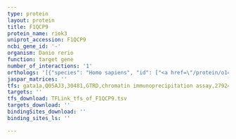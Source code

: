 ```yaml
---
type: protein
layout: protein
title: F1QCP9
protein_name: riok3
uniprot_accession: F1QCP9
ncbi_gene_id: '-'
organism: Danio rerio
function: target gene
number_of_interactions: '1'
orthologs: '[{"species": "Homo sapiens", "id": ["<a href=\"/protein/o14730\">O14730</a>"]}, {"species": "Mus musculus", "id": ["<a href=\"/protein/q9dbu3\">Q9DBU3</a>"]}, {"species": "Rattus norvegicus", "id": ["D3ZND9"]}, {"species": "Drosophila melanogaster", "id": ["<a href=\"/protein/q9vr42\">Q9VR42</a>"]}, {"species": "Caenorhabditis elegans", "id": ["<a href=\"/protein/p34649\">P34649</a>"]}]'
jaspar_matrices: ''
tfs: gata1a,Q05AJ3,30481,GTRD,chromatin immunoprecipitation assay,27924024%5Buid%5D,No
targets: ''
tfs_download: TFLink_tfs_of_F1QCP9.tsv
targets_download: ''
bindingSites_download: ''
binding_sites_ls: ''

---
```

